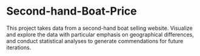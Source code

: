 # Second-hand-Boat-Price
This project takes data from a second-hand boat selling website. Visualize and explore the data with particular emphasis on geographical differences, and conduct statistical analyses to generate commendations for future iterations.
